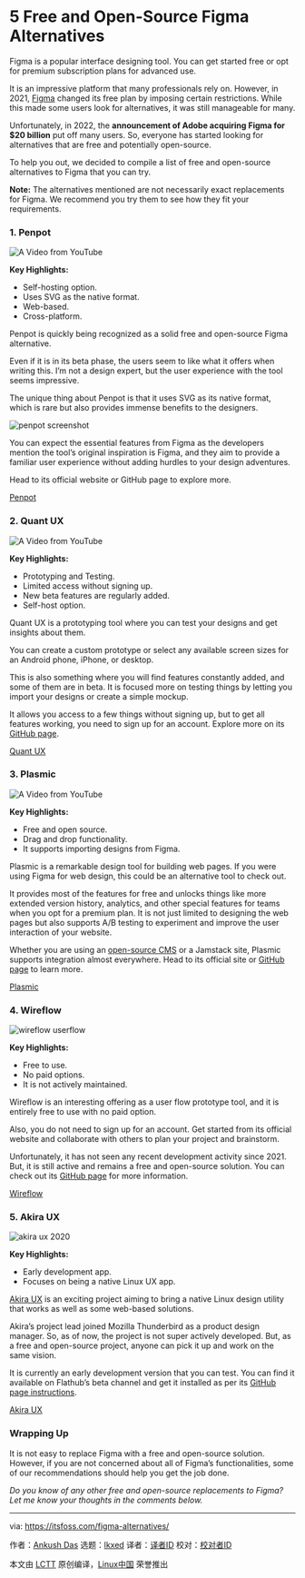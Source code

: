 [#]: subject: "5 Free and Open-Source Figma Alternatives"
[#]: via: "https://itsfoss.com/figma-alternatives/"
[#]: author: "Ankush Das https://itsfoss.com/author/ankush/"
[#]: collector: "lkxed"
[#]: translator: "geekpi"
[#]: reviewer: " "
[#]: publisher: " "
[#]: url: " "

5 Free and Open-Source Figma Alternatives
======
Figma is a popular interface designing tool. You can get started free or opt for premium subscription plans for advanced use.

It is an impressive platform that many professionals rely on. However, in 2021, [Figma][1] changed its free plan by imposing certain restrictions. While this made some users look for alternatives, it was still manageable for many.

Unfortunately, in 2022, the **announcement of Adobe acquiring Figma for $20 billion** put off many users. So, everyone has started looking for alternatives that are free and potentially open-source.

To help you out, we decided to compile a list of free and open-source alternatives to Figma that you can try.

**Note:** The alternatives mentioned are not necessarily exact replacements for Figma. We recommend you try them to see how they fit your requirements.

### 1. Penpot

![A Video from YouTube][2]

**Key Highlights:**

* Self-hosting option.
* Uses SVG as the native format.
* Web-based.
* Cross-platform.

Penpot is quickly being recognized as a solid free and open-source Figma alternative.

Even if it is in its beta phase, the users seem to like what it offers when writing this. I’m not a design expert, but the user experience with the tool seems impressive.

The unique thing about Penpot is that it uses SVG as its native format, which is rare but also provides immense benefits to the designers.

![penpot screenshot][3]

You can expect the essential features from Figma as the developers mention the tool’s original inspiration is Figma, and they aim to provide a familiar user experience without adding hurdles to your design adventures.

Head to its official website or GitHub page to explore more.

[Penpot][4]

### 2. Quant UX

![A Video from YouTube][5]

**Key Highlights:**

* Prototyping and Testing.
* Limited access without signing up.
* New beta features are regularly added.
* Self-host option.

Quant UX is a prototyping tool where you can test your designs and get insights about them.

You can create a custom prototype or select any available screen sizes for an Android phone, iPhone, or desktop.

This is also something where you will find features constantly added, and some of them are in beta. It is focused more on testing things by letting you import your designs or create a simple mockup.

It allows you access to a few things without signing up, but to get all features working, you need to sign up for an account. Explore more on its [GitHub page][6].

[Quant UX][7]

### 3. Plasmic

![A Video from YouTube][8]

**Key Highlights:**

* Free and open source.
* Drag and drop functionality.
* It supports importing designs from Figma.

Plasmic is a remarkable design tool for building web pages. If you were using Figma for web design, this could be an alternative tool to check out.

It provides most of the features for free and unlocks things like more extended version history, analytics, and other special features for teams when you opt for a premium plan. It is not just limited to designing the web pages but also supports A/B testing to experiment and improve the user interaction of your website.

Whether you are using an [open-source CMS][9] or a Jamstack site, Plasmic supports integration almost everywhere. Head to its official site or [GitHub page][10] to learn more.

[Plasmic][11]

### 4. Wireflow

![wireflow userflow][12]

**Key Highlights:**

* Free to use.
* No paid options.
* It is not actively maintained.

Wireflow is an interesting offering as a user flow prototype tool, and it is entirely free to use with no paid option.

Also, you do not need to sign up for an account. Get started from its official website and collaborate with others to plan your project and brainstorm.

Unfortunately, it has not seen any recent development activity since 2021. But, it is still active and remains a free and open-source solution. You can check out its [GitHub page][13] for more information.

[Wireflow][14]

### 5. Akira UX

![akira ux 2020][15]

**Key Highlights:**

* Early development app.
* Focuses on being a native Linux UX app.

[Akira UX][16] is an exciting project aiming to bring a native Linux design utility that works as well as some web-based solutions.

Akira’s project lead joined Mozilla Thunderbird as a product design manager. So, as of now, the project is not super actively developed. But, as a free and open-source project, anyone can pick it up and work on the same vision.

It is currently an early development version that you can test. You can find it available on Flathub’s beta channel and get it installed as per its [GitHub page instructions][17].

[Akira UX][18]

### Wrapping Up

It is not easy to replace Figma with a free and open-source solution. However, if you are not concerned about all of Figma’s functionalities, some of our recommendations should help you get the job done.

*Do you know of any other free and open-source replacements to Figma? Let me know your thoughts in the comments below.*

--------------------------------------------------------------------------------

via: https://itsfoss.com/figma-alternatives/

作者：[Ankush Das][a]
选题：[lkxed][b]
译者：[译者ID](https://github.com/译者ID)
校对：[校对者ID](https://github.com/校对者ID)

本文由 [LCTT](https://github.com/LCTT/TranslateProject) 原创编译，[Linux中国](https://linux.cn/) 荣誉推出

[a]: https://itsfoss.com/author/ankush/
[b]: https://github.com/lkxed
[1]: https://www.figma.com/
[2]: https://youtu.be/JozESuPcVpg
[3]: https://itsfoss.com/wp-content/uploads/2022/09/penpot-screenshot.jpg
[4]: https://penpot.app/
[5]: https://youtu.be/eGDTAJlB-uI
[6]: https://github.com/KlausSchaefers/quant-ux
[7]: https://quant-ux.com/
[8]: https://youtu.be/sXXpe5jjnRs
[9]: https://itsfoss.com/open-source-cms/
[10]: https://github.com/plasmicapp/plasmic
[11]: https://www.plasmic.app/
[12]: https://itsfoss.com/wp-content/uploads/2022/09/wireflow-userflow-800x570.jpg
[13]: https://github.com/vanila-io/wireflow
[14]: https://wireflow.co/
[15]: https://itsfoss.com/wp-content/uploads/2022/09/akira-ux-2020.png
[16]: https://itsfoss.com/akira-design-tool/
[17]: https://github.com/akiraux/Akira
[18]: https://github.com/akiraux/Akira
